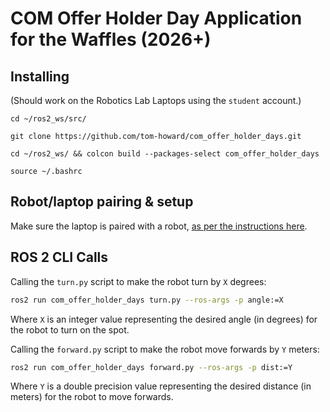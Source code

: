 # COM Offer Holder Day Application for the Waffles (2026+)

## Installing

(Should work on the Robotics Lab Laptops using the `student` account.)

```
cd ~/ros2_ws/src/
```

```
git clone https://github.com/tom-howard/com_offer_holder_days.git
```

```
cd ~/ros2_ws/ && colcon build --packages-select com_offer_holder_days
```

```
source ~/.bashrc
```

## Robot/laptop pairing & setup

Make sure the laptop is paired with a robot, [as per the instructions here](https://tom-howard.github.io/com2009/waffles/launching-ros/).


## ROS 2 CLI Calls

Calling the `turn.py` script to make the robot turn by `X` degrees:

```bash
ros2 run com_offer_holder_days turn.py --ros-args -p angle:=X
```

Where `X` is an integer value representing the desired angle (in degrees) for the robot to turn on the spot.

Calling the `forward.py` script to make the robot move forwards by `Y` meters:

```bash
ros2 run com_offer_holder_days forward.py --ros-args -p dist:=Y
```

Where `Y` is a double precision value representing the desired distance (in meters) for the robot to move forwards.